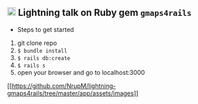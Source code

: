 ## <img src="https://www.seeklogo.net/wp-content/uploads/2016/07/Ruby-logo.png" height="20px"> Lightning talk on Ruby gem `gmaps4rails`

* Steps to get started

1. git clone repo
2. `$ bundle install `
3. `$ rails db:create`
4. `$ rails s`
5. open your browser and go to localhost:3000

[[https://github.com/NrupM/lightning-gmaps4rails/tree/master/app/assets/images]]
